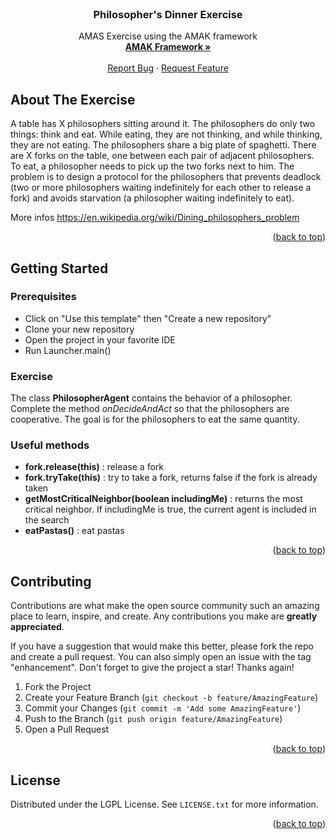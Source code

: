 <!-- Improved compatibility of back to top link: See: https://github.com/othneildrew/Best-README-Template/pull/73 -->


<!-- PROJECT SHIELDS -->
<!--
*** I'm using markdown "reference style" links for readability.
*** Reference links are enclosed in brackets [ ] instead of parentheses ( ).
*** See the bottom of this document for the declaration of the reference variables
*** for contributors-url, forks-url, etc. This is an optional, concise syntax you may use.
*** https://www.markdownguide.org/basic-syntax/#reference-style-links
-->



<!-- PROJECT LOGO -->
<br />
<div align="center">

<h3 align="center">Philosopher's Dinner Exercise</h3>

  <p align="center">
    AMAS Exercise using the AMAK framework
    <br />
    <a href="https://github.com/alexandreprl/amak"><strong>AMAK Framework »</strong></a>
    <br />
    <br />
    <a href="https://github.com/alexandreprl/amak-exercise-philosophers-dinner/issues">Report Bug</a>
    ·
    <a href="https://github.com/alexandreprl/amak-exercise-philosophers-dinner/issues">Request Feature</a>
  </p>
</div>



<!-- ABOUT THE PROJECT -->
## About The Exercise

A table has X philosophers sitting around it. The philosophers do only two things: think and eat. While eating, they are not thinking, and while thinking, they are not eating. The philosophers share a big plate of spaghetti. There are X forks on the table, one between each pair of adjacent philosophers. To eat, a philosopher needs to pick up the two forks next to him. The problem is to design a protocol for the philosophers that prevents deadlock (two or more philosophers waiting indefinitely for each other to release a fork) and avoids starvation (a philosopher waiting indefinitely to eat).

More infos https://en.wikipedia.org/wiki/Dining_philosophers_problem

<p align="right">(<a href="#readme-top">back to top</a>)</p>

<!-- GETTING STARTED -->
## Getting Started

### Prerequisites

* Click on "Use this template" then "Create a new repository"
* Clone your new repository
* Open the project in your favorite IDE
* Run Launcher.main()

### Exercise

The class __PhilosopherAgent__ contains the behavior of a philosopher. Complete the method _onDecideAndAct_ so that the philosophers are cooperative. The goal is for the philosophers to eat the same quantity.

### Useful methods

* __fork.release(this)__ : release a fork
* __fork.tryTake(this)__ : try to take a fork, returns false if the fork is already taken
* __getMostCriticalNeighbor(boolean includingMe)__ : returns the most critical neighbor. If includingMe is true, the current agent is included in the search
* __eatPastas()__ : eat pastas

<p align="right">(<a href="#readme-top">back to top</a>)</p>



<!-- CONTRIBUTING -->
## Contributing

Contributions are what make the open source community such an amazing place to learn, inspire, and create. Any contributions you make are **greatly appreciated**.

If you have a suggestion that would make this better, please fork the repo and create a pull request. You can also simply open an issue with the tag "enhancement".
Don't forget to give the project a star! Thanks again!

1. Fork the Project
2. Create your Feature Branch (`git checkout -b feature/AmazingFeature`)
3. Commit your Changes (`git commit -m 'Add some AmazingFeature'`)
4. Push to the Branch (`git push origin feature/AmazingFeature`)
5. Open a Pull Request

<p align="right">(<a href="#readme-top">back to top</a>)</p>



<!-- LICENSE -->
## License

Distributed under the LGPL License. See `LICENSE.txt` for more information.

<p align="right">(<a href="#readme-top">back to top</a>)</p>




